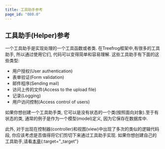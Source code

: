 ```yaml
---
title: 工具助手参考
page_id: "080.0"
---
```


## 工具助手(Helper)参考

一个工具助手是实现处理的一个工具函数或者类. 在Treefrog框架中,有很多的工具助手, 所以通过使用它们, 代码可以变得简单和容易理解. 这些工具助手有下面的这些类型:

* 用户授权(User authentication)
* 表单验证(Form validation)
* 邮件程序(Sending mail)
* 访问上传的文件(Access to the  upload file)
* 记录(Logging)
* 用户访问控制(Access control of users)

如果你想创建一个工具助手类, 它可以是没有状态的一个类(按照面向对象).至于有状态的类, 通常的例子是作为一个模型(model)定义, 因为它保存在数据库中.

此外, 对于出现在控制器(controller)和视图(view)中出现了多次的类似的逻辑代码段, 你应该考虑是否值得将它们剪切下来通过工具助手实现. 如果你想创建自己的工具助手,请看[本章](/ch/user-guide/helper-reference/making-original-helper.html){:target="_target"}